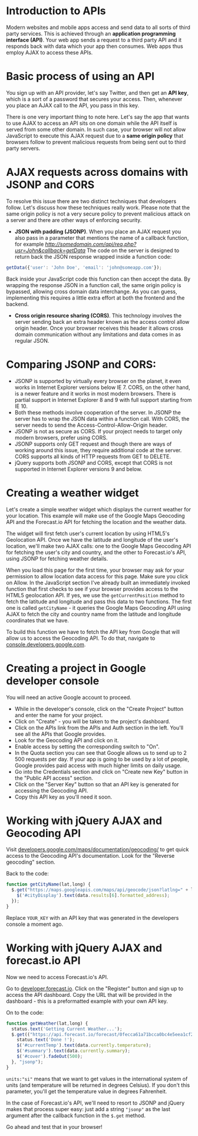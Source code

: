 # Introduction to APIs

Modern websites and mobile apps access and send data to all sorts of third party services. This is achieved through an **application programming interface (API)**. Your web app sends a request to a third party API and it responds back with data which your app then consumes. Web apps thus employ AJAX to access these APIs.

# Basic process of using an API

You sign up with an API provider, let's say Twitter, and then get an **API key**, which is a sort of a password that secures your access. Then, whenever you place an AJAX call to the API, you pass in this key.

There is one very important thing to note here. Let's say the app that wants to use AJAX to access an API sits on one domain while the API itself is served from some other domain. In such case, your browser will not allow JavaScript to execute this AJAX request due to a **same origin policy** that browsers follow to prevent malicious requests from being sent out to third party servers.

# AJAX requests across domains with JSONP and CORS

To resolve this issue there are two distinct techniques that developers follow. Let's discuss how these techniques really work. Please note that the same origin policy is not a very secure policy to prevent malicious attack on a server and there are other ways of enforcing security.

* **JSON with padding (JSONP)**. When you place an AJAX request you also pass in a parameter that mentions the name of a callback function, for example *http://somedomain.com/api/req.php?usr=John&callback=getData* The code on the server is designed to return back the JSON response wrapped inside a function code:

```js
getData({'user': 'John Doe', 'email': 'john@someapp.com'});
```

Back inside your JavaScript code this function can then accept the data. By wrapping the response JSON in a function call, the same origin policy is bypassed, allowing cross domain data interchange. As you can guess, implementing this requires a little extra effort at both the frontend and the backend.
* **Cross origin resource sharing (CORS)**. This technology involves the server sending back an extra header known as the access control allow origin header. Once your browser receives this header it allows cross domain communication without any limitations and data comes in as regular JSON.

# Comparing JSONP and CORS:

* JSONP is supported by virtually every browser on the planet, it even works in Internet Explorer versions below IE 7. CORS, on the other hand, is a newer feature and it works in most modern browsers. There is partial support in Internet Explorer 8 and 9 with full support starting from IE 10.
* Both these methods involve cooperation of the server. In JSONP the server has to wrap the JSON data within a function call. With CORS, the server needs to send the Access-Control-Allow-Origin header.
* JSONP is not as secure as CORS. If your project needs to target only modern browsers, prefer using CORS.
* JSONP supports only GET request and though there are ways of working around this issue, they require additional code at the server. CORS supports all kinds of HTTP requests from GET to DELETE.
* jQuery supports both JSONP and CORS, except that CORS is not supported in Internet Explorer versions 9 and below.

# Creating a weather widget

Let's create a simple weather widget which displays the current weather for your location. This example will make use of the Google Maps Geocoding API and the Forecast.io API for fetching the location and the weather data.

The widget will first fetch user's current location by using HTML5's Geolocation API. Once we have the latitude and longitude of the user's location, we'll make two AJAX calls: one to the Google Maps Geocoding API for fetching the user's city and country, and the other to Forecast.io's API, using JSONP for fetching weather details.

When you load this page for the first time, your browser may ask for your permission to allow location data access for this page. Make sure you click on Allow. In the JavaScript section I've already built an immediately invoked function that first checks to see if your browser provides access to the HTML5 geolocation API. If yes, we use the `getCurrentPosition` method to fetch the latitude and longitude and pass this data to two functions. The first one is called `getCityName` - it  queries the Google Maps Geocoding API using AJAX to fetch the city and country name from the latitude and longitude coordinates that we have.

To build this function we have to fetch the API key from Google that will allow us to access the Geocoding API. To do that, navigate to [console.developers.google.com](http://console.developers.google.com).

# Creating a project in Google developer console

You will need an active Google account to proceed.

* While in the developer's console, click on the "Create Project" button and enter the name for your project.
* Click on "Create" - you will be taken to the project's dashboard.
* Click on the APIs link from the APIs and Auth section in the left. You'll see all the APIs that Google provides.
* Look for the Geocoding API and click on it.
* Enable access by setting the corresponding switch to "On".
* In the Quota section you can see that Google allows us to send up to 2 500 requests per day. If your app is going to be used by a lot of people, Google provides paid access with much higher limits on daily usage.
* Go into the Credentials section and click on "Create new Key" button in the "Public API access" section.
* Click on the "Server Key" button so that an API key is generated for accessing the Geocoding API.
* Copy this API key as you'll need it soon.

# Working with jQuery AJAX and Geocoding API

Visit [developers.google.com/maps/documentation/geocoding/](http://developers.google.com/maps/documentation/geocoding/) to get quick access to the Geocoding API's documentation. Look for the "Reverse geocoding" section.

Back to the code:

```js
function getCityName(lat,long) {
  $.get("https://maps.googleapis.com/maps/api/geocode/json?latlng=" + lat + "," + long + "&key=YOUR_KEY", function(data) {
    $('#cityDisplay').text(data.results[6].formatted_address);
  });
}
```

Replace `YOUR_KEY` with an API key that was generated in the developers console a moment ago.

# Working with jQuery AJAX and forecast.io API

Now we need to access Forecast.io's API.

Go to [developer.forecast.io](developer.forecast.io).
Click on the "Register" button and sign up to access the API dashboard.
Copy the URL that will be provided in the dashboard - this is a preformatted example with your own API key.

On to the code:

```js
function getWeather(lat,long) {
  status.text('Getting Current Weather...');
  $.get(("https://api.forecast.io/forecast/0fecca61a71bcca0bc4e5eea1cf2e002/" + lat + "," + long), {units:"si"}, function(data) {
    status.text('Done !');
    $('#currentTemp').text(data.currently.temperature);
    $('#summary').text(data.currently.summary);
    $('#cover').fadeOut(500);
  }, "jsonp");
}
```

`units:"si"` means that we want to get values in the international system of units (and temperature will be returned in degrees Celsius). If you don't this parameter, you'll get the temperature value in degrees Fahrenheit.

In the case of Forecast.io's API, we'll need to resort to JSONP and jQuery makes that process super easy: just add a string `"jsonp"` as the last argument after the callback function in the `$.get` method.

Go ahead and test that in your browser!